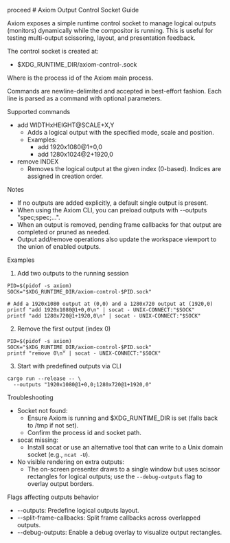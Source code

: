proceed # Axiom Output Control Socket Guide

Axiom exposes a simple runtime control socket to manage logical outputs (monitors) dynamically while the compositor is running. This is useful for testing multi-output scissoring, layout, and presentation feedback.

The control socket is created at:

- $XDG_RUNTIME_DIR/axiom-control-<PID>.sock

Where <PID> is the process id of the Axiom main process.

Commands are newline-delimited and accepted in best-effort fashion. Each line is parsed as a command with optional parameters.

Supported commands
- add WIDTHxHEIGHT@SCALE+X,Y
  - Adds a logical output with the specified mode, scale and position.
  - Examples:
    - add 1920x1080@1+0,0
    - add 1280x1024@2+1920,0
- remove INDEX
  - Removes the logical output at the given index (0-based). Indices are assigned in creation order.

Notes
- If no outputs are added explicitly, a default single output is present.
- When using the Axiom CLI, you can preload outputs with --outputs "spec;spec;...".
- When an output is removed, pending frame callbacks for that output are completed or pruned as needed.
- Output add/remove operations also update the workspace viewport to the union of enabled outputs.

Examples
1) Add two outputs to the running session

```
PID=$(pidof -s axiom)
SOCK="$XDG_RUNTIME_DIR/axiom-control-$PID.sock"

# Add a 1920x1080 output at (0,0) and a 1280x720 output at (1920,0)
printf "add 1920x1080@1+0,0\n" | socat - UNIX-CONNECT:"$SOCK"
printf "add 1280x720@1+1920,0\n" | socat - UNIX-CONNECT:"$SOCK"
```

2) Remove the first output (index 0)

```
PID=$(pidof -s axiom)
SOCK="$XDG_RUNTIME_DIR/axiom-control-$PID.sock"
printf "remove 0\n" | socat - UNIX-CONNECT:"$SOCK"
```

3) Start with predefined outputs via CLI

```
cargo run --release -- \
  --outputs "1920x1080@1+0,0;1280x720@1+1920,0"
```

Troubleshooting
- Socket not found:
  - Ensure Axiom is running and $XDG_RUNTIME_DIR is set (falls back to /tmp if not set).
  - Confirm the process id and socket path.
- socat missing:
  - Install socat or use an alternative tool that can write to a Unix domain socket (e.g., `ncat -U`).
- No visible rendering on extra outputs:
  - The on-screen presenter draws to a single window but uses scissor rectangles for logical outputs; use the `--debug-outputs` flag to overlay output borders.

Flags affecting outputs behavior
- --outputs: Predefine logical outputs layout.
- --split-frame-callbacks: Split frame callbacks across overlapped outputs.
- --debug-outputs: Enable a debug overlay to visualize output rectangles.

